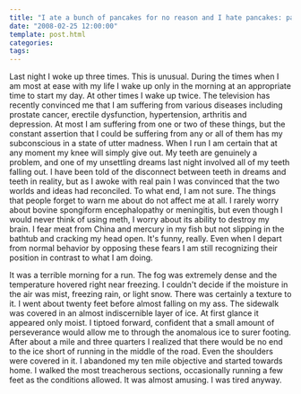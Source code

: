 ```yaml
---
title: "I ate a bunch of pancakes for no reason and I hate pancakes: part I"
date: "2008-02-25 12:00:00"
template: post.html
categories: 
tags: 
---
```


Last night I woke up three times. This is unusual. During the times when I am most at ease with my life I wake up only in the morning at an appropriate time to start my day. At other times I wake up twice. The television has recently convinced me that I am suffering from various diseases including prostate cancer, erectile dysfunction, hypertension, arthritis and depression. At most I am suffering from one or two of these things, but the constant assertion that I could be suffering from any or all of them has my subconscious in a state of utter madness. When I run I am certain that at any moment my knee will simply give out. My teeth are genuinely a problem, and one of my unsettling dreams last night involved all of my teeth falling out. I have been told of the disconnect between teeth in dreams and teeth in reality, but as I awoke with real pain I was convinced that the two worlds and ideas had reconciled. To what end, I am not sure. The things that people forget to warn me about do not affect me at all. I rarely worry about bovine spongiform encephalopathy or meningitis, but even though I would never think of using meth, I worry about its ability to destroy my brain. I fear meat from China and mercury in my fish but not slipping in the bathtub and cracking my head open. It's funny, really. Even when I depart from normal behavior by opposing these fears I am still recognizing their position in contrast to what I am doing. 
 
It was a terrible morning for a run. The fog was extremely dense and the temperature hovered right near freezing. I couldn't decide if the moisture in the air was mist, freezing rain, or light snow. There was certainly a texture to it. I went about twenty feet before almost falling on my ass. The sidewalk was covered in an almost indiscernible layer of ice. At first glance it appeared only moist. I tiptoed forward, confident that a small amount of perseverance would allow me to through the anomalous ice to surer footing. After about a mile and three quarters I realized that there would be no end to the ice short of running in the middle of the road. Even the shoulders were covered in it. I abandoned my ten mile objective and started towards home. I walked the most treacherous sections, occasionally running a few feet as the conditions allowed. It was almost amusing. I was tired anyway.